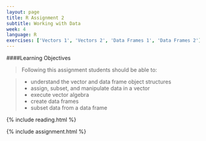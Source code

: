 ```yaml
---
layout: page
title: R Assignment 2
subtitle: Working with Data
week: 4
language: R
exercises: ['Vectors 1', 'Vectors 2', 'Data Frames 1', 'Data Frames 2']
---
```


####Learning Objectives

> Following this assignment students should be able to:

> - understand the vector and data frame object structures
> - assign, subset, and manipulate data in a vector
> - execute vector algebra
> - create data frames
> - subset data from a data frame

{% include reading.html %}

{% include assignment.html %}
